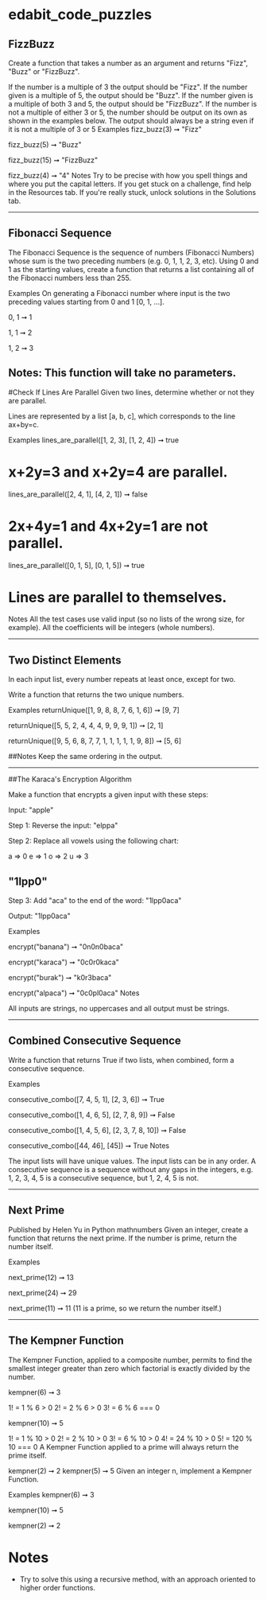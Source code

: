 # edabit_code_puzzles

## FizzBuzz

Create a function that takes a number as an argument and returns "Fizz", "Buzz" or "FizzBuzz".

If the number is a multiple of 3 the output should be "Fizz".
If the number given is a multiple of 5, the output should be "Buzz".
If the number given is a multiple of both 3 and 5, the output should be "FizzBuzz".
If the number is not a multiple of either 3 or 5, the number should be output on its own as shown in the examples below.
The output should always be a string even if it is not a multiple of 3 or 5
Examples
fizz_buzz(3) ➞ "Fizz"

fizz_buzz(5) ➞ "Buzz"

fizz_buzz(15) ➞ "FizzBuzz"

fizz_buzz(4) ➞ "4"
Notes
Try to be precise with how you spell things and where you put the capital letters.
If you get stuck on a challenge, find help in the Resources tab.
If you're really stuck, unlock solutions in the Solutions tab.

___
## Fibonacci Sequence
The Fibonacci Sequence is the sequence of numbers (Fibonacci Numbers) whose sum is the two preceding numbers (e.g. 0, 1, 1, 2, 3, etc). Using 0 and 1 as the starting values, create a function that returns a list containing all of the Fibonacci numbers less than 255.

Examples
On generating a Fibonacci number where input is the two preceding values starting from 0 and 1 [0, 1, ...].

0, 1 ➞ 1

1, 1 ➞ 2

1, 2 ➞ 3

Notes:
This function will take no parameters.
---

#Check If Lines Are Parallel
Given two lines, determine whether or not they are parallel.

Lines are represented by a list [a, b, c], which corresponds to the line ax+by=c.

Examples
lines_are_parallel([1, 2, 3], [1, 2, 4]) ➞ true
# x+2y=3 and x+2y=4 are parallel.

lines_are_parallel([2, 4, 1], [4, 2, 1]) ➞ false
# 2x+4y=1 and 4x+2y=1 are not parallel.

lines_are_parallel([0, 1, 5], [0, 1, 5]) ➞ true
# Lines are parallel to themselves.
Notes
All the test cases use valid input (so no lists of the wrong size, for example).
All the coefficients will be integers (whole numbers).

---

## Two Distinct Elements
In each input list, every number repeats at least once, except for two.

Write a function that returns the two unique numbers.

Examples
returnUnique([1, 9, 8, 8, 7, 6, 1, 6]) ➞ [9, 7]

returnUnique([5, 5, 2, 4, 4, 4, 9, 9, 9, 1]) ➞ [2, 1]

returnUnique([9, 5, 6, 8, 7, 7, 1, 1, 1, 1, 1, 9, 8]) ➞ [5, 6]

##Notes
Keep the same ordering in the output.

---

##The Karaca's Encryption Algorithm

Make a function that encrypts a given input with these steps:

Input: "apple"

Step 1: Reverse the input: "elppa"

Step 2: Replace all vowels using the following chart:

a => 0
e => 1
o => 2
u => 3

## "1lpp0"
Step 3: Add "aca" to the end of the word: "1lpp0aca"

Output: "1lpp0aca"

Examples

encrypt("banana") ➞ "0n0n0baca"

encrypt("karaca") ➞ "0c0r0kaca"

encrypt("burak") ➞ "k0r3baca"

encrypt("alpaca") ➞ "0c0pl0aca"
Notes

All inputs are strings, no uppercases and all output must be strings.

---
## Combined Consecutive Sequence

Write a function that returns True if two lists, when combined, form a consecutive sequence.

Examples

consecutive_combo([7, 4, 5, 1], [2, 3, 6]) ➞ True

consecutive_combo([1, 4, 6, 5], [2, 7, 8, 9]) ➞ False

consecutive_combo([1, 4, 5, 6], [2, 3, 7, 8, 10]) ➞ False

consecutive_combo([44, 46], [45]) ➞ True
Notes

The input lists will have unique values.
The input lists can be in any order.
A consecutive sequence is a sequence without any gaps in the integers, e.g. 1, 2, 3, 4, 5 is a consecutive sequence, but 1, 2, 4, 5 is not.

---
## Next Prime
Published by Helen Yu in Python
mathnumbers
Given an integer, create a function that returns the next prime. If the number is prime, return the number itself.

Examples

next_prime(12) ➞ 13

next_prime(24) ➞ 29

next_prime(11) ➞ 11
(11 is a prime, so we return the number itself.)

---
## The Kempner Function
The Kempner Function, applied to a composite number, permits to find the smallest integer greater than zero which factorial is exactly divided by the number.

kempner(6) ➞ 3

1! = 1 % 6 > 0
2! = 2 % 6 > 0
3! = 6 % 6 === 0

kempner(10) ➞ 5

1! = 1 % 10 > 0
2! = 2 % 10 > 0
3! = 6 % 10 > 0
4! = 24 % 10 > 0
5! = 120 % 10 === 0
A Kempner Function applied to a prime will always return the prime itself.

kempner(2) ➞ 2
kempner(5) ➞ 5
Given an integer n, implement a Kempner Function.

Examples
kempner(6) ➞ 3

kempner(10) ➞ 5

kempner(2) ➞ 2

# Notes

* Try to solve this using a recursive method, with an approach oriented to higher order functions.
